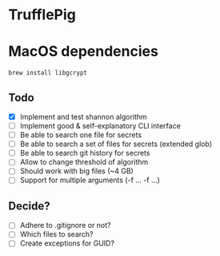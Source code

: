 # TrufflePig

# MacOS dependencies

```
brew install libgcrypt
```

## Todo

- [x] Implement and test shannon algorithm
- [ ] Implement good & self-explanatory CLI interface
- [ ] Be able to search one file for secrets
- [ ] Be able to search a set of files for secrets (extended glob)
- [ ] Be able to search git history for secrets
- [ ] Allow to change threshold of algorithm
- [ ] Should work with big files (~4 GB)
- [ ] Support for multiple arguments (-f ... -f ...)

## Decide?

- [ ] Adhere to .gitignore or not?
- [ ] Which files to search? 
- [ ] Create exceptions for GUID?
